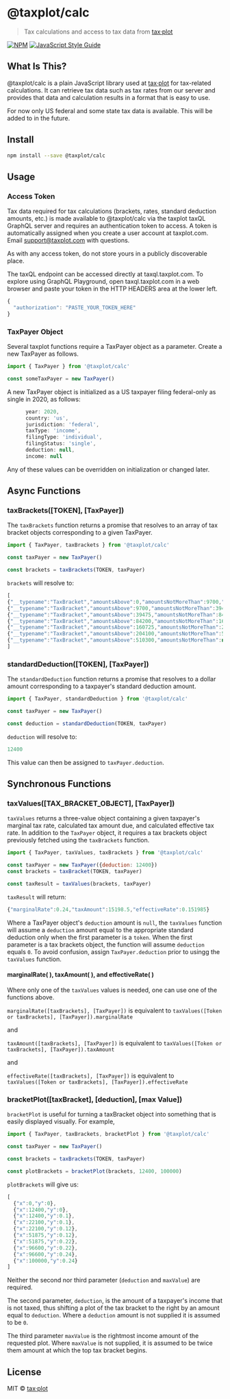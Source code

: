 # @taxplot/calc

> Tax calculations and access to tax data from [tax·plot](https://taxplot.com) 

[![NPM](https://img.shields.io/npm/v/@taxplot/calc.svg)](https://www.npmjs.com/package/@taxplot/calc) [![JavaScript Style Guide](https://img.shields.io/badge/code_style-standard-brightgreen.svg)](https://standardjs.com)

## What Is This?
@taxplot/calc is a plain JavaScript library used at [tax·plot](https://taxplot.com) for tax-related calculations. It can retrieve tax data such as tax rates from our server and provides that data and calculation results in a format that is easy to use.

For now only US federal and some state tax data is available. This will be added to in the future.

## Install

```bash
npm install --save @taxplot/calc
```

## Usage

### Access Token
Tax data required for tax calculations (brackets, rates, standard deduction amounts, etc.) is made available to @taxplot/calc via the taxplot taxQL GraphQL server and requires an authentication token to access. A token is automatically assigned when you create a user account at taxplot.com. Email support@taxplot.com with questions.

As with any access token, do not store yours in a publicly discoverable place.

The taxQL endpoint can be accessed directly at taxql.taxplot.com. To explore using GraphQL Playground, open taxql.taxplot.com in a web browser and paste your token in the HTTP HEADERS area at the lower left.

```JavaScript
{
  "authorization": "PASTE_YOUR_TOKEN_HERE"
}
```

### TaxPayer Object

Several taxplot functions require a TaxPayer object as a parameter. Create a new TaxPayer as follows.

```JavaScript
import { TaxPayer } from '@taxplot/calc'

const someTaxPayer = new TaxPayer()
```
A new TaxPayer object is initialized as a US taxpayer filing federal-only as single in 2020, as follows:

```JavaScript
      year: 2020,
      country: 'us',
      jurisdiction: 'federal',
      taxType: 'income',
      filingType: 'individual',
      filingStatus: 'single',
      deduction: null,
      income: null
```
Any of these values can be overridden on initialization or changed later.

## Async Functions
### taxBrackets([TOKEN], [TaxPayer])
The `taxBrackets` function returns a promise that resolves to an array of tax bracket objects corresponding to a given TaxPayer.

```JavaScript
import { TaxPayer, taxBrackets } from '@taxplot/calc'

const taxPayer = new TaxPayer()

const brackets = taxBrackets(TOKEN, taxPayer)

```
`brackets` will resolve to:

```JavaScript
[
{"__typename":"TaxBracket","amountsAbove":0,"amountsNotMoreThan":9700,"plusAmount":0,"rate":0.1},
{"__typename":"TaxBracket","amountsAbove":9700,"amountsNotMoreThan":39475,"plusAmount":970,"rate":0.12},
{"__typename":"TaxBracket","amountsAbove":39475,"amountsNotMoreThan":84200,"plusAmount":4543,"rate":0.22},
{"__typename":"TaxBracket","amountsAbove":84200,"amountsNotMoreThan":160725,"plusAmount":14382.5,"rate":0.24},
{"__typename":"TaxBracket","amountsAbove":160725,"amountsNotMoreThan":204100,"plusAmount":32748.5,"rate":0.32},
{"__typename":"TaxBracket","amountsAbove":204100,"amountsNotMoreThan":510300,"plusAmount":46628.5,"rate":0.35},
{"__typename":"TaxBracket","amountsAbove":510300,"amountsNotMoreThan":null,"plusAmount":153798.5,"rate":0.37}
]
```

### standardDeduction([TOKEN], [TaxPayer])
The `standardDeduction` function returns a promise that resolves to a dollar amount corresponding to a taxpayer's standard deduction amount.

```JavaScript
import { TaxPayer, standardDeduction } from '@taxplot/calc'

const taxPayer = new TaxPayer()

const deduction = standardDeduction(TOKEN, taxPayer)


```
`deduction` will resolve to:

```JavaScript
12400
```
This value can then be assigned to `taxPayer.deduction`.

## Synchronous Functions
### taxValues([TAX_BRACKET_OBJECT], [TaxPayer])

`taxValues` returns a three-value object containing a given taxpayer's marginal tax rate, calculated tax amount due, 
and calculated effective tax rate. In addition to the `TaxPayer` object, it requires a tax brackets object previously 
fetched using the `taxBrackets` function.

```JavaScript
import { TaxPayer, taxValues, taxBrackets } from '@taxplot/calc'

const taxPayer = new TaxPayer({deduction: 12400})
const brackets = taxBracket(TOKEN, taxPayer)

const taxResult = taxValues(brackets, taxPayer)

```

`taxResult` will return:


```JavaScript        
{"marginalRate":0.24,"taxAmount":15198.5,"effectiveRate":0.151985}
```

Where a TaxPayer object's `deduction` amount is `null`, the `taxValues` function will assume a `deduction` amount equal to the appropriate standard deduction only when the first parameter is a `token`. When the first parameter is a tax brackets object, the function will assume `deduction` equals `0`. To avoid confusion, assign `TaxPayer.deduction` prior to usingg the `taxValues` function.

#### marginalRate( ), taxAmount( ), and effectiveRate( )
Where only one of the `taxValues` values is needed, one can use one of the functions above.

`marginalRate([taxBrackets], [TaxPayer])` is equivalent to `taxValues([Token or taxBrackets], [TaxPayer]).marginalRate`

and

`taxAmount([taxBrackets], [TaxPayer])` is equivalent to `taxValues([Token or taxBrackets], [TaxPayer]).taxAmount`

and

`effectiveRate([taxBrackets], [TaxPayer])` is equivalent to `taxValues([Token or taxBrackets], [TaxPayer]).effectiveRate`


### bracketPlot([taxBracket], [deduction], [max Value])
`bracketPlot` is useful for turning a taxBracket object into something that is easily displayed visually. For example,

```JavaScript
import { TaxPayer, taxBrackets, bracketPlot } from '@taxplot/calc'

const taxPayer = new TaxPayer()

const brackets = taxBrackets(TOKEN, taxPayer)

const plotBrackets = bracketPlot(brackets, 12400, 100000)

```
`plotBrackets` will give us:

```JavaScript
[
  {"x":0,"y":0},
  {"x":12400,"y":0},
  {"x":12400,"y":0.1},
  {"x":22100,"y":0.1},
  {"x":22100,"y":0.12},
  {"x":51875,"y":0.12},
  {"x":51875,"y":0.22},
  {"x":96600,"y":0.22},
  {"x":96600,"y":0.24},
  {"x":100000,"y":0.24}
]
```
Neither the second nor third parameter (`deduction` and `maxValue`) are required. 

The second parameter, `deduction`, is the amount of a taxpayer's income that is not taxed, thus shifting a plot of the tax bracket to the right by an amount equal to `deduction`. Where a `deduction` amount is not supplied it is assumed to be `0`.

The third parameter `maxValue` is the rightmost income amount of the requested plot. Where `maxValue` is not supplied, it is assumed to be twice them amount at which the top tax bracket begins.


## License

MIT © [tax·plot](https://taxplot.com)